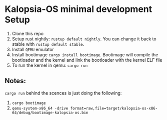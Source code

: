 # Kalopsia-OS minimal development Setup
1. Clone this repo
2. Setup rust nightly: `rustup default nightly`. You can change it back to stable with `rustup default stable`.
3. Install `QEMU` emulator
4. Install bootimage `cargo install bootimage`. Bootimage will compile the bootloader and the kernel and link the bootloader with the kernel ELF file 
5. To run the kernel in qemu: `cargo run`

## Notes:
`cargo run` behind the scences is just doing the following:
1. `cargo bootimage`
2. `qemu-system-x86_64 -drive format=raw,file=target/kalopsia-os-x86-64/debug/bootimage-kalopsia-os.bin`
